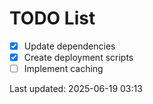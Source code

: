 # TODO List

- [x] Update dependencies
- [x] Create deployment scripts
- [ ] Implement caching

Last updated: 2025-06-19 03:13
